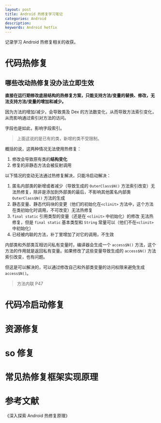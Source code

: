 ```yaml
---
layout: post
title: Android 热修复学习笔记
categories: Android
description: 
keywords: Android hotfix
---
```


记录学习 Android 热修复相关的收获。

# 代码热修复

## 哪些改动热修复没办法立即生效


**直接在运行期修改底层结构的热修复方案，只能支持方法/变量的替换、修改，无法支持方法/变量的增加和减少。**

因为方法的增加/减少，会导致类及 Dex 的方法数变化，从而导致方法索引变化，从而影响通过索引对方法的访问。

字段也是如此，影响字段索引。

>上面这说的是已有的类，新增的类不受限制。

概括的说，这两种情况无法使用热修复：

1. 修改会导致原有类的**结构变化**
2. 修复的非静态方法会被反射调用

以下情况的变动无法通过热修复解决，只能冷启动解决：

1. 匿名内部类的新增或者减少（导致生成的 ``OuterClass$N()`` 方法索引改变）无法热修复，除非是添加到外部类的最后，不影响其他匿名内部类 ``OuterClass$N()`` 方法的生成
2. 静态变量、静态代码块的变更（他们的初始化在``<clinit>`` 方法中，这个方法在类初始化时调用，不可改变）无法热修复
3. ``final static`` 引用类型的变量（还是在 ``<clinit>`` 中初始化）的修改 无法热修复，但是 ``final static`` 基本类型和 ``String`` 常量可以（他们不在``<clinit>`` 中初始化）
4. 已经被内联的方法，补丁里增加了对它的调用，不生效


内部类和外部类互相访问私有变量时，编译器会生成一个 ``access$N()`` 方法，这个方法的作用就是返回私有变量。如果修改了这些变量导致生成的  ``access$N()`` 方法索引改变，也有问题。

但这是可以解决的，可以通过修改自己和外部类变量的访问权限来避免生成 ``access$N()``。

> 方法内联 P47

# 代码冷启动修复

# 资源修复

# so 修复

# 常见热修复框架实现原理

# 参考文献

《深入探索 Android 热修复原理》